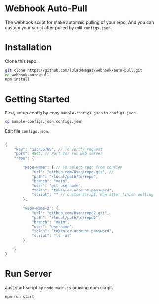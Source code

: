 # Webhook Auto-Pull
 The webhook script for make automaic pulling of your repo, And you can custom your script after pulled by edit `configs.json`.

# Installation
Clone this repo.
```bash
git clone https://github.com/l3lackMegas/webhook-auto-pull.git
cd webhook-auto-pull
npm install
```

# Getting Started

First, setup config by copy `sample-configs.json` to `configs.json`.

```bash
cp sample-configs.json configs.json
```
Edit file `configs.json`.
```js

{
    "key": "123456789", // To verify request
    "port": 4545, // Port for run web server
    "repo": {

        "Repo-Name": { // To select repo from configs
            "url": "github.com/User/repo.git", //
            "path": "/local/path/to/repo",
            "branch": "main",
            "user": "git-username",
            "token": "token-or-account-password",
            "script": "" // Custom script, Run after finish pulling
        },

        "Repo-Name-2": {
            "url": "github.com/User/repo2.git",
            "path": "/local/path/to/repo2",
            "branch": "main",
            "user": "username",
            "token": "token-or-account-password",
            "script": "ls -al"
        }

    }
}
```
# Run Server
Just start script by `node main.js` or using npm script.
```bash
npm run start
```
